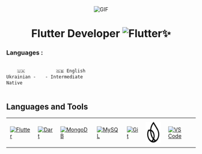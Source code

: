 <div align="center">
<img src="https://raw.githubusercontent.com/gist/moonheekim0118/bcbbb9c2fd8c477027617a67e0ec812f/raw/2c15614ff01ff7518bcd6da526939644c8324e11/octocat.gif" width="300px" alt="GIF">
  <h1>Flutter Developer  
    <img src="https://profilinator.rishav.dev/skills-assets/flutterio-icon.svg" alt="Flutter" height="25" />✨
  </h1>
</div>

### Languages :

<div style="display: flex; align-items: flex-start; align: center">
<table  align="center">
  <tr>
    
        🇺🇦 Ukrainian - Native
        
  </tr>

  <tr>
    
        🇬🇧 English - Intermediate
        
  </tr>
</table>
</div>
  <h2>Languages and Tools</h2>



<table align="center" >
  <tr>
    <td style="padding: 10px;">
      <a href="https://flutter.dev/" target="_blank">
        <img src="https://raw.githubusercontent.com/simple-icons/simple-icons/01010ff5af2a49648cf2e78fba6f50ab71b0b39b/icons/flutter.svg" alt="Flutter" height="55" />
      </a>
    </td>
    <td style="padding: 10px;">
      <a href="https://dart.dev/" target="_blank">
        <img src="https://raw.githubusercontent.com/simple-icons/simple-icons/01010ff5af2a49648cf2e78fba6f50ab71b0b39b/icons/dart.svg" alt="Dart" height="55" />
      </a>
    </td>
    <td style="padding: 10px;">
      <a href="https://www.mongodb.com/" target="_blank">
        <img src="https://encrypted-tbn0.gstatic.com/images?q=tbn:ANd9GcSLdRgoa7tpugU2cXc1wJcDXHo6SvurQMzpsA&s" alt="MongoDB" height="55" />
      </a>
    </td>
    <td style="padding: 10px;">
      <a href="https://www.mysql.com/" target="_blank">
        <img src="https://cdn-icons-png.flaticon.com/512/4299/4299956.png" alt="MySQL" height="55" />
      </a>
    </td>
    <td style="padding: 10px;">
      <a href="https://github.com/" target="_blank">
        <img src="https://git-scm.com/images/logos/logomark-black@2x.png" alt="Git" height="55" />
      </a>
    </td>
    <td style="padding: 10px;">
      <a href="https://firebase.google.com/" target="_blank">
        <img src="https://raw.githubusercontent.com/simple-icons/simple-icons/01010ff5af2a49648cf2e78fba6f50ab71b0b39b/icons/firebase.svg" alt="Firebase" height="55" />
      </a>
    </td>
      <td style="padding: 10px;">
      </a><a href="https://code.visualstudio.com/" target="_blank" rel="noreferrer"><img src="https://static-00.iconduck.com/assets.00/visual-studio-code-icon-512x510-jfeof688.png" width="55" height="55" alt="VS Code" />
  
  </tr>
</table>


